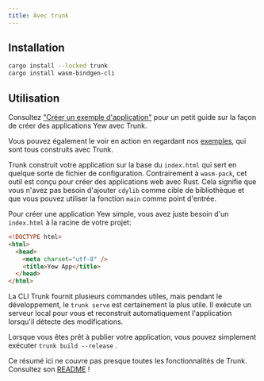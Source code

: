 ```yaml
---
title: Avec trunk
---
```


## Installation

```bash
cargo install --locked trunk
cargo install wasm-bindgen-cli
```

## Utilisation

Consultez ["Créer un exemple d'application"](../build-a-sample-app.md) pour un petit guide sur la façon de créer des applications Yew avec Trunk.

Vous pouvez également le voir en action en regardant nos [exemples](https://github.com/yewstack/yew/tree/master/examples), qui sont tous construits avec Trunk.

Trunk construit votre application sur la base du `index.html` qui sert en quelque sorte de fichier de configuration. Contrairement à `wasm-pack`, cet outil est conçu pour créer des applications web avec Rust. Cela signifie que vous n'avez pas besoin d'ajouter `cdylib` comme cible de bibliothèque et que vous pouvez utiliser la fonction `main` comme point d'entrée.

Pour créer une application Yew simple, vous avez juste besoin d'un `index.html` à la racine de votre projet:

```html
<!DOCTYPE html>
<html>
  <head>
    <meta charset="utf-8" />
    <title>Yew App</title>
  </head>
</html>
```

La CLI Trunk fournit plusieurs commandes utiles, mais pendant le développement, le `trunk serve` est certainement la plus utile. Il exécute un serveur local pour vous et reconstruit automatiquement l'application lorsqu'il détecte des modifications.

Lorsque vous êtes prêt à publier votre application, vous pouvez simplement exécuter `trunk build --release` .

Ce résumé ici ne couvre pas presque toutes les fonctionnalités de Trunk. Consultez son [README](https://github.com/thedodd/trunk) !
